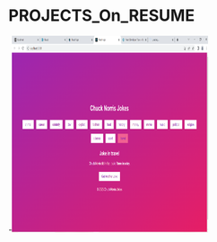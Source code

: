 # PROJECTS_On_RESUME
-<img src="https://github.com/Kgotta-contribute/PROJECTS_On_RESUME/blob/main/Screenshot1.png" alt="Image Description" width="350" height="350">
